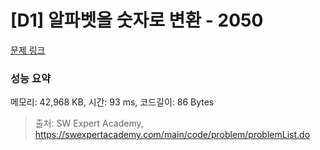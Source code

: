 # [D1] 알파벳을 숫자로 변환 - 2050 

[문제 링크](https://swexpertacademy.com/main/code/problem/problemDetail.do?contestProbId=AV5QLGxKAzQDFAUq) 

### 성능 요약

메모리: 42,968 KB, 시간: 93 ms, 코드길이: 86 Bytes



> 출처: SW Expert Academy, https://swexpertacademy.com/main/code/problem/problemList.do